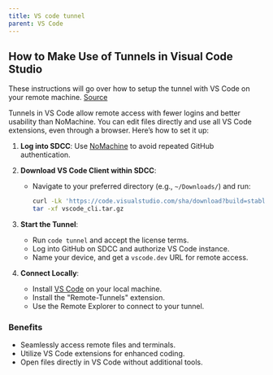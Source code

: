 ```yaml
---
title: VS code tunnel
parent: VS Code
---
```


## How to Make Use of Tunnels in Visual Code Studio

These instructions will go over how to setup the tunnel with VS Code on your remote machine. [Source](https://code.visualstudio.com/docs/remote/tunnels)

Tunnels in VS Code allow remote access with fewer logins and better usability than NoMachine. You can edit files directly and use all VS Code extensions, even through a browser. Here’s how to set it up:  

1. **Log into SDCC**: Use [NoMachine](no-machine.md) to avoid repeated GitHub authentication.  
2. **Download VS Code Client within SDCC**:  
   - Navigate to your preferred directory (e.g., `~/Downloads/`) and run:  

     ```bash
     curl -Lk 'https://code.visualstudio.com/sha/download?build=stable&os=cli-alpine-x64' -output vscode_cli.tar.gz
     tar -xf vscode_cli.tar.gz
     ```

3. **Start the Tunnel**:  
   - Run `code tunnel` and accept the license terms.  
   - Log into GitHub on SDCC and authorize VS Code instance.  
   - Name your device, and get a `vscode.dev` URL for remote access.  
4. **Connect Locally**:  
   - Install [VS Code](https://visualstudio.microsoft.com/) on your local machine.  
   - Install the "Remote-Tunnels" extension.  
   - Use the Remote Explorer to connect to your tunnel.  

### Benefits

- Seamlessly access remote files and terminals.  
- Utilize VS Code extensions for enhanced coding.  
- Open files directly in VS Code without additional tools.
